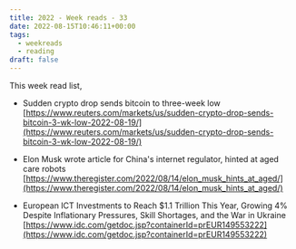 ```yaml
---
title: 2022 - Week reads - 33
date: 2022-08-15T10:46:11+00:00
tags:
  - weekreads
  - reading
draft: false
---
```


This week read list,

- Sudden crypto drop sends bitcoin to three-week low
[https://www.reuters.com/markets/us/sudden-crypto-drop-sends-bitcoin-3-wk-low-2022-08-19/](https://www.reuters.com/markets/us/sudden-crypto-drop-sends-bitcoin-3-wk-low-2022-08-19/)  

- Elon Musk wrote article for China's internet regulator, hinted at aged care robots
[https://www.theregister.com/2022/08/14/elon_musk_hints_at_aged/](https://www.theregister.com/2022/08/14/elon_musk_hints_at_aged/)  

- European ICT Investments to Reach $1.1 Trillion This Year, Growing 4% Despite Inflationary Pressures, Skill Shortages, and the War in Ukraine
[https://www.idc.com/getdoc.jsp?containerId=prEUR149553222](https://www.idc.com/getdoc.jsp?containerId=prEUR149553222)  
